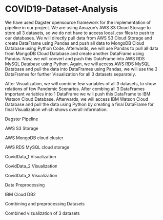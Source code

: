 # COVID19-Dataset-Analysis

We have used Dagster opensource framework for the implementation of pipeline in our project. 
We are using Amazon’s AWS S3 Cloud Storage to store all 3 datasets, so we do not have to access local .csv 
files to push to our databases. We will directly pull data from AWS S3 Cloud Storage and create DataFrame 
using Pandas and push all data to MongoDB Cloud Database using Python Code. Afterwards, we will use Pandas 
to pull all data from MongoDB Cloud Database and create another DataFrame using Pandas. Now, we will convert 
and push this DataFrame into AWS RDS MySQL Database using Python. Again, we will access AWS RDS MySQL Database 
and pull the data into DataFrames using Pandas, we will use the 3 DataFrames for further Visualization for 
all 3 datasets separately. 

After Visualization, we will combine few variables of all 3 datasets, to show relations of 
few Pandemic Scenarios. After combing all 3 DataFrames important variables into 1 DataFrame we will 
push this DataFrame to IBM Watson Cloud Database. Afterwards, we will access IBM Watson Cloud Database 
and pull the data using Python by creating a final DataFrame for final Visualization which shows overall 
information.

Dagster Pipeline

AWS S3 Storage 

AWS MongoDB cloud cluster 

AWS RDS MySQL cloud storage 

CovidData_1 Visualization 

CovidData_2 Visualization 

CovidData_3 Visualization 

Data Preprocessing 

IBM Cloud DB2 

Combining and preprocessing Datasets 

Combined vizualization of 3 datasets 









